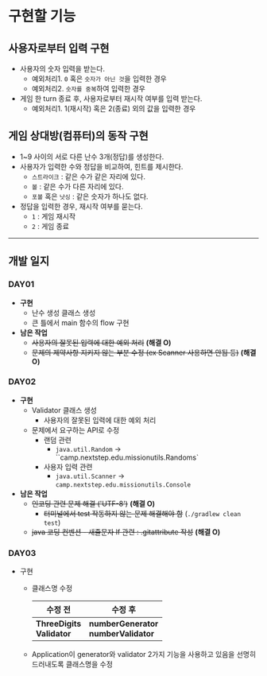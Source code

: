 # 구현할 기능

## 사용자로부터 입력 구현

- 사용자의 숫자 입력을 받는다.
  - 예외처리1. `0` 혹은 `숫자가 아닌 것`을 입력한 경우
  - 예외처리2. `숫자를 중복`하여 입력한 경우
- 게임 한 turn 종료 후, 사용자로부터 재시작 여부를 입력 받는다.
  - 예외처리1. 1(재시작) 혹은 2(종료) 외의 값을 입력한 경우



## 게임 상대방(컴퓨터)의 동작 구현

- 1~9 사이의 서로 다른 난수 3개(정답)를 생성한다.
- 사용자가 입력한 수와 정답을 비교하여, 힌트를 제시한다.
  - `스트라이크` : 같은 수가 같은 자리에 있다.
  - `볼` : 같은 수가 다른 자리에 있다.
  - `포볼` 혹은 `낫싱` : 같은 숫자가 하나도 없다.
- 정답을 입력한 경우, 재시작 여부를 묻는다.
  - `1` : 게임 재시작
  - `2` : 게임 종료



-------------------------

## 개발 일지

### DAY01

- **구현**
  - 난수 생성 클래스 생성
  - 큰 틀에서 main 함수의 flow 구현
- **남은 작업**
  - ~~사용자의 잘못된 입력에 대한 예외 처리~~ **(해결 O)**
  - ~~문제의 제약사항 지키지 않는 부분 수정 (ex Scanner 사용하면 안됨 등)~~ **(해결 O)**



### DAY02

- **구현**
  - Validator 클래스 생성
    - 사용자의 잘못된 입력에 대한 예외 처리
  - 문제에서 요구하는 API로 수정
    - 랜덤 관련
      - `java.util.Random` -> ``camp.nextstep.edu.missionutils.Randoms`
    - 사용자 입력 관련
      - `java.util.Scanner` -> `camp.nextstep.edu.missionutils.Console`
- **남은 작업**
  - ~~인코딩 관련 문제 해결 ('UTF-8')~~ **(해결 O)**
    - ~~터미널에서 test 작동하지 않는 문제 해결해야 함~~ (`./gradlew clean test`)
  - ~~java 코딩 컨벤션 - 새줄문자 lf 관련 : .gitattribute 작성~~ **(해결 O)**



### DAY03

- 구현

  - 클래스명 수정

    | 수정 전                            | 수정 후                                      |
    | ---------------------------------- | -------------------------------------------- |
    | **ThreeDigits**<br />**Validator** | **numberGenerator**<br />**numberValidator** |

  - Application이 generator와 validator 2가지 기능을 사용하고 있음을 선명히 드러내도록 클래스명을 수정
